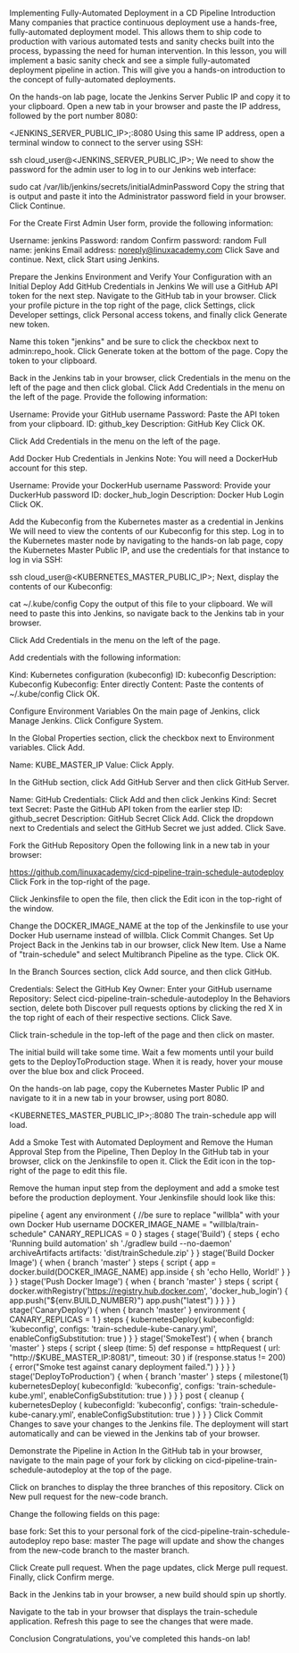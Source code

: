 Implementing Fully-Automated Deployment in a CD Pipeline
Introduction
Many companies that practice continuous deployment use a hands-free, fully-automated deployment model. This allows them to ship code to production with various automated tests and sanity checks built into the process, bypassing the need for human intervention. In this lesson, you will implement a basic sanity check and see a simple fully-automated deployment pipeline in action. This will give you a hands-on introduction to the concept of fully-automated deployments.

On the hands-on lab page, locate the Jenkins Server Public IP and copy it to your clipboard. Open a new tab in your browser and paste the IP address, followed by the port number 8080:

<JENKINS_SERVER_PUBLIC_IP>;:8080
Using this same IP address, open a terminal window to connect to the server using SSH:

ssh cloud_user@<JENKINS_SERVER_PUBLIC_IP>;
We need to show the password for the admin user to log in to our Jenkins web interface:

sudo cat /var/lib/jenkins/secrets/initialAdminPassword
Copy the string that is output and paste it into the Administrator password field in your browser. Click Continue.

For the Create First Admin User form, provide the following information:

Username: jenkins
Password: random
Confirm password: random
Full name: jenkins
Email address: noreply@linuxacademy.com
Click Save and continue. Next, click Start using Jenkins.

Prepare the Jenkins Environment and Verify Your Configuration with an Initial Deploy
Add GitHub Credentials in Jenkins
We will use a GitHub API token for the next step. Navigate to the GitHub tab in your browser. Click your profile picture in the top right of the page, click Settings, click Developer settings, click Personal access tokens, and finally click Generate new token.

Name this token "jenkins" and be sure to click the checkbox next to admin:repo_hook. Click Generate token at the bottom of the page. Copy the token to your clipboard.

Back in the Jenkins tab in your browser, click Credentials in the menu on the left of the page and then click global. Click Add Credentials in the menu on the left of the page. Provide the following information:

Username: Provide your GitHub username
Password: Paste the API token from your clipboard.
ID: github_key
Description: GitHub Key
Click OK.

Click Add Credentials in the menu on the left of the page.

Add Docker Hub Credentials in Jenkins
Note: You will need a DockerHub account for this step.

Username: Provide your DockerHub username
Password: Provide your DuckerHub password
ID: docker_hub_login
Description: Docker Hub Login
Click OK.

Add the Kubeconfig from the Kubernetes master as a credential in Jenkins
We will need to view the contents of our Kubeconfig for this step. Log in to the Kubernetes master node by navigating to the hands-on lab page, copy the Kubernetes Master Public IP, and use the credentials for that instance to log in via SSH:

ssh cloud_user@<KUBERNETES_MASTER_PUBLIC_IP>;
Next, display the contents of our Kubeconfig:

cat ~/.kube/config
Copy the output of this file to your clipboard. We will need to paste this into Jenkins, so navigate back to the Jenkins tab in your browser.

Click Add Credentials in the menu on the left of the page.

Add credentials with the following information:

Kind: Kubernetes configuration (kubeconfig)
ID: kubeconfig
Description: Kubeconfig
Kubeconfig: Enter directly
Content: Paste the contents of ~/.kube/config
Click OK.

Configure Environment Variables
On the main page of Jenkins, click Manage Jenkins. Click Configure System.

In the Global Properties section, click the checkbox next to Environment variables. Click Add.

Name: KUBE_MASTER_IP
Value:
Click Apply.

In the GitHub section, click Add GitHub Server and then click GitHub Server.

Name: GitHub
Credentials: Click Add and then click Jenkins
Kind: Secret text
Secret: Paste the GitHub API token from the earlier step
ID: github_secret
Description: GitHub Secret
Click Add. Click the dropdown next to Credentials and select the GitHub Secret we just added. Click Save.

Fork the GitHub Repository
Open the following link in a new tab in your browser:

https://github.com/linuxacademy/cicd-pipeline-train-schedule-autodeploy
Click Fork in the top-right of the page.

Click Jenkinsfile to open the file, then click the Edit icon in the top-right of the window.

Change the DOCKER_IMAGE_NAME at the top of the Jenkinsfile to use your Docker Hub username instead of willbla.
Click Commit Changes.
Set Up Project
Back in the Jenkins tab in our browser, click New Item. Use a Name of "train-schedule" and select Multibranch Pipeline as the type. Click OK.

In the Branch Sources section, click Add source, and then click GitHub.

Credentials: Select the GitHub Key
Owner: Enter your GitHub username
Repository: Select cicd-pipeline-train-schedule-autodeploy
In the Behaviors section, delete both Discover pull requests options by clicking the red X in the top right of each of their respective sections.
Click Save.

Click train-schedule in the top-left of the page and then click on master.

The initial build will take some time. Wait a few moments until your build gets to the DeployToProduction stage. When it is ready, hover your mouse over the blue box and click Proceed.

On the hands-on lab page, copy the Kubernetes Master Public IP and navigate to it in a new tab in your browser, using port 8080.

<KUBERNETES_MASTER_PUBLIC_IP>;:8080
The train-schedule app will load.

Add a Smoke Test with Automated Deployment and Remove the Human Approval Step from the Pipeline, Then Deploy
In the GitHub tab in your browser, click on the Jenkinsfile to open it. Click the Edit icon in the top-right of the page to edit this file.

Remove the human input step from the deployment and add a smoke test before the production deployment. Your Jenkinsfile should look like this:

pipeline {
    agent any
    environment {
        //be sure to replace "willbla" with your own Docker Hub username
        DOCKER_IMAGE_NAME = "willbla/train-schedule"
        CANARY_REPLICAS = 0
    }
    stages {
        stage('Build') {
            steps {
                echo 'Running build automation'
                sh './gradlew build --no-daemon'
                archiveArtifacts artifacts: 'dist/trainSchedule.zip'
            }
        }
        stage('Build Docker Image') {
            when {
                branch 'master'
            }
            steps {
                script {
                    app = docker.build(DOCKER_IMAGE_NAME)
                    app.inside {
                        sh 'echo Hello, World!'
                    }
                }
            }
        }
        stage('Push Docker Image') {
            when {
                branch 'master'
            }
            steps {
                script {
                    docker.withRegistry('https://registry.hub.docker.com', 'docker_hub_login') {
                        app.push("${env.BUILD_NUMBER}")
                        app.push("latest")
                    }
                }
            }
        }
        stage('CanaryDeploy') {
            when {
                branch 'master'
            }
            environment { 
                CANARY_REPLICAS = 1
            }
            steps {
                kubernetesDeploy(
                    kubeconfigId: 'kubeconfig',
                    configs: 'train-schedule-kube-canary.yml',
                    enableConfigSubstitution: true
                )
            }
        }
        stage('SmokeTest') {
            when {
                branch 'master'
            }
            steps {
                script {
                    sleep (time: 5)
                    def response = httpRequest (
                        url: "http://$KUBE_MASTER_IP:8081/",
                        timeout: 30
                    )
                    if (response.status != 200) {
                        error("Smoke test against canary deployment failed.")
                    }
                }
            }
        }
        stage('DeployToProduction') {
            when {
                branch 'master'
            }
            steps {
                milestone(1)
                kubernetesDeploy(
                    kubeconfigId: 'kubeconfig',
                    configs: 'train-schedule-kube.yml',
                    enableConfigSubstitution: true
                )
            }
        }
    }
    post {
        cleanup {
            kubernetesDeploy (
                kubeconfigId: 'kubeconfig',
                configs: 'train-schedule-kube-canary.yml',
                enableConfigSubstitution: true
            )
        }
    }
}
Click Commit Changes to save your changes to the Jenkins file. The deployment will start automatically and can be viewed in the Jenkins tab of your browser.

Demonstrate the Pipeline in Action
In the GitHub tab in your browser, navigate to the main page of your fork by clicking on cicd-pipeline-train-schedule-autodeploy at the top of the page.

Click on branches to display the three branches of this repository. Click on New pull request for the new-code branch.

Change the following fields on this page:

base fork: Set this to your personal fork of the cicd-pipeline-train-schedule-autodeploy repo
base: master
The page will update and show the changes from the new-code branch to the master branch.

Click Create pull request. When the page updates, click Merge pull request. Finally, click Confirm merge.

Back in the Jenkins tab in your browser, a new build should spin up shortly.

Navigate to the tab in your browser that displays the train-schedule application. Refresh this page to see the changes that were made.

Conclusion
Congratulations, you've completed this hands-on lab!
